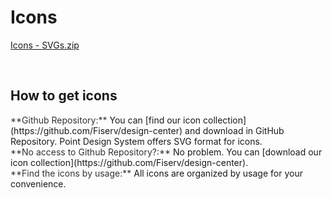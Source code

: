 # Icons
[Icons - SVGs.zip](https://github.com/Fiserv/design-center/files/13830699/Icons.-.SVGs.zip)

</br>

## How to get icons

<span style="color:#333333">
**Github Repository:**
</span>   
You can [find our icon collection](https://github.com/Fiserv/design-center) and download in GitHub Repository. Point Design System offers SVG format for icons.

</br>

<span style="color:#333333">
**No access to Github Repository?:**
</span>   
No problem. You can [download our icon collection](https://github.com/Fiserv/design-center).

</br>

<span style="color:#333333">
**Find the icons by usage:**
</span>   
All icons are organized by usage for your convenience.

